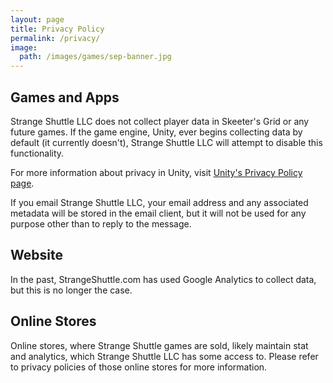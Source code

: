 ```yaml
---
layout: page
title: Privacy Policy
permalink: /privacy/
image:
  path: /images/games/sep-banner.jpg
---
```

## Games and Apps
Strange Shuttle LLC does not collect player data in Skeeter's Grid or any future games. If the game engine, Unity, ever begins collecting data by default (it currently doesn't), Strange Shuttle LLC will attempt to disable this functionality.

For more information about privacy in Unity, visit <a href="https://unity3d.com/legal/privacy-policy">Unity's Privacy Policy page</a>.

If you email Strange Shuttle LLC, your email address and any associated metadata will be stored in the email client, but it will not be used for any purpose other than to reply to the message.

## Website
In the past, StrangeShuttle.com has used Google Analytics to collect data, but this is no longer the case.

## Online Stores
Online stores, where Strange Shuttle games are sold, likely maintain stat and analytics, which Strange Shuttle LLC has some access to. Please refer to privacy policies of those online stores for more information.

